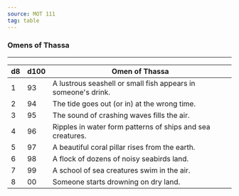```yaml
---
source: MOT 111
tag: table
---
```


### Omens of Thassa
---
|d8|d100|Omen of Thassa|
|----|---|-----------|
|1|93|A lustrous seashell or small fish appears in someone's drink.|
|2|94|The tide goes out (or in) at the wrong time.|
|3|95|The sound of crashing waves fills the air.|
|4|96|Ripples in water form patterns of ships and sea creatures.|
|5|97|A beautiful coral pillar rises from the earth.|
|6|98|A flock of dozens of noisy seabirds land.|
|7|99|A school of sea creatures swim in the air.|
|8|00|Someone starts drowning on dry land.|
